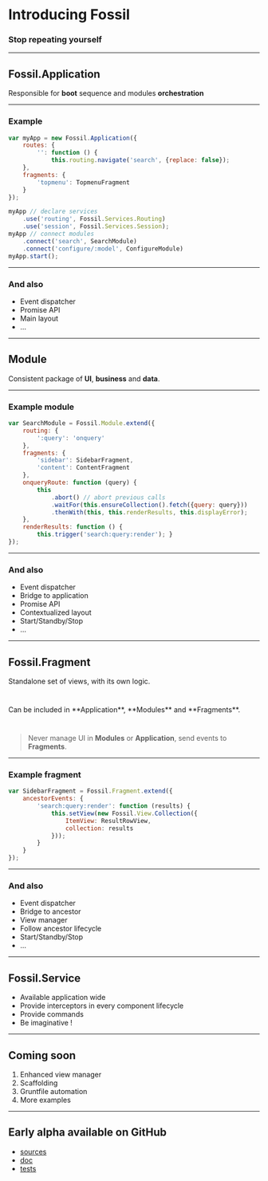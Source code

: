 Introducing Fossil
==================

### Stop repeating yourself

---

## Fossil.Application

Responsible for **boot** sequence and modules **orchestration**

---

### Example

``` javascript
var myApp = new Fossil.Application({
    routes: {
        '': function () {
            this.routing.navigate('search', {replace: false});
    },
    fragments: {
        'topmenu': TopmenuFragment
    }
});

myApp // declare services
    .use('routing', Fossil.Services.Routing)
    .use('session', Fossil.Services.Session);
myApp // connect modules
    .connect('search', SearchModule)
    .connect('configure/:model', ConfigureModule)
myApp.start();
```

---

### And also

* Event dispatcher
* Promise API
* Main layout
* ...

---

## Module

Consistent package of **UI**, **business** and **data**.

---

### Example module

``` javascript
var SearchModule = Fossil.Module.extend({
    routing: {
        ':query': 'onquery'
    },
    fragments: {
        'sidebar': SidebarFragment,
        'content': ContentFragment
    },
    onqueryRoute: function (query) {
        this
            .abort() // abort previous calls
            .waitFor(this.ensureCollection().fetch({query: query}))
            .thenWith(this, this.renderResults, this.displayError);
    },
    renderResults: function () {
        this.trigger('search:query:render'); }
});
```

---

### And also

* Event dispatcher
* Bridge to application
* Promise API
* Contextualized layout
* Start/Standby/Stop
* ...

---

## Fossil.Fragment

Standalone set of views, with its own logic.

<p style="margin:40px 0;">
Can be included in **Application**, **Modules** and **Fragments**.
</p>

> Never manage UI in **Modules** or **Application**, send events to **Fragments**.

---

### Example fragment

``` javascript
var SidebarFragment = Fossil.Fragment.extend({
    ancestorEvents: {
        'search:query:render': function (results) {
            this.setView(new Fossil.View.Collection({
                ItemView: ResultRowView,
                collection: results
            }));
        }
    }
});
```

---

### And also

* Event dispatcher
* Bridge to ancestor
* View manager
* Follow ancestor lifecycle
* Start/Standby/Stop
* ...

---

## Fossil.Service

* Available application wide
* Provide interceptors in every component lifecycle
* Provide commands
* Be imaginative !

---

## Coming soon

1. Enhanced view manager
2. Scaffolding
3. Gruntfile automation
4. More examples

---

## Early alpha available on GitHub

* [sources](https://github.com/themouette/fossil-core)
* [doc](https://github.com/themouette/fossil-core/tree/master/doc)
* [tests](https://github.com/themouette/fossil-core/tree/master/tests)
